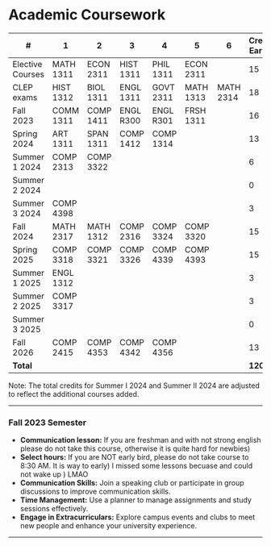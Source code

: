 # Academic Coursework

| # | 1 | 2 | 3 | 4 | 5 | 6 | Credits Earned |
|---|---|---|---|---|---|---|----------------|
| Elective Courses | MATH 1311 | ECON 2311 | HIST 1311 | PHIL 1311 | ECON 2311 | | 15 |
| CLEP exams | HIST 1312 | BIOL 1311 | ENGL 1311 | GOVT 2311 | MATH 1313 | MATH 2314 | 18 |
| Fall 2023 | COMM 1311 | COMP 1411 | ENGL R300 | ENGL R301 | FRSH 1311 | | 16 |
| Spring 2024 | ART 1311 | SPAN 1311 | COMP 1412 | COMP 1314 | | | 13 |
| Summer 1 2024 | COMP 2313 | COMP 3322 | | | | | 6 |
| Summer 2 2024 | | | | | | | 0 |
| Summer 3 2024 | COMP 4398 | | | | | | 3 |
| Fall 2024 | MATH 2317 | MATH 1312 | COMP 2316 | COMP 3324 | COMP 3320 | | 15 |
| Spring 2025 | COMP 3318 | COMP 3321 | COMP 3326 | COMP 4339 | COMP 4393 | | 15 |
| Summer 1 2025 | ENGL 1312 | | | | | | 3 |
| Summer 2 2025 | COMP 3317 | | | | | | 3 |
| Summer 3 2025 | | | | | | | 0 |
| Fall 2026 | COMP 2415 | COMP 4353 | COMP 4342 | COMP 4356 | | | 13 |
| **Total** | | | | | | | **120** |



Note: The total credits for Summer I 2024 and Summer II 2024 are adjusted to reflect the additional courses added.



 
---

### Fall 2023 Semester
- **Communication lesson:** If you are freshman and with not strong english please do not take this course, otherwise it is quite hard for newbies)
- **Select hours:** If you are NOT early bird, please do not take course to 8:30 AM. It is way to early) I missed some lessons becuase and could not wake up ) LMAO
- **Communication Skills:** Join a speaking club or participate in group discussions to improve communication skills.
- **Time Management:** Use a planner to manage assignments and study sessions effectively.
- **Engage in Extracurriculars:** Explore campus events and clubs to meet new people and enhance your university experience.

---

